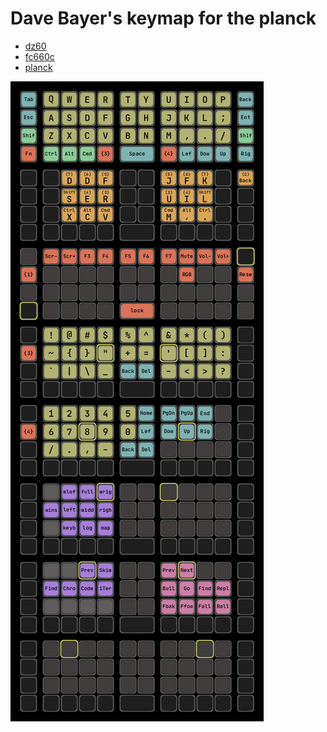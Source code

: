 # Dave Bayer's keymap for the planck

- [dz60](https://github.com/Syzygies/qmk_firmware/tree/syzygies/keyboards/dz60/keymaps/syzygies)
- [fc660c](https://github.com/Syzygies/qmk_firmware/tree/syzygies/keyboards/fc660c/keymaps/syzygies)
- [planck](https://github.com/Syzygies/qmk_firmware/tree/syzygies/keyboards/planck/keymaps/syzygies)

![layout](https://raw.githubusercontent.com/Syzygies/log_folders/master/keyboards/planck/keymap.png)
